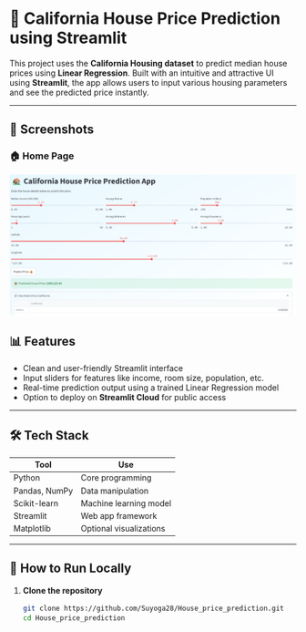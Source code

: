 # 🏡 California House Price Prediction using Streamlit

This project uses the **California Housing dataset** to predict median house prices using **Linear Regression**. Built with an intuitive and attractive UI using **Streamlit**, the app allows users to input various housing parameters and see the predicted price instantly.

---
## 📸 Screenshots

### 🏠 Home Page
![Home Page](Screenshot.jpg)

## 📊 Features

- Clean and user-friendly Streamlit interface
- Input sliders for features like income, room size, population, etc.
- Real-time prediction output using a trained Linear Regression model
- Option to deploy on **Streamlit Cloud** for public access

---

## 🛠 Tech Stack

| Tool          | Use                     |
|---------------|--------------------------|
| Python        | Core programming         |
| Pandas, NumPy | Data manipulation        |
| Scikit-learn  | Machine learning model   |
| Streamlit     | Web app framework        |
| Matplotlib    | Optional visualizations  |

---

## 🚀 How to Run Locally

1. **Clone the repository**
   ```bash
   git clone https://github.com/Suyoga28/House_price_prediction.git
   cd House_price_prediction
